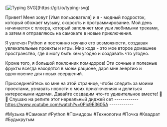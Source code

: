 [![Typing SVG](https://readme-typing-svg.herokuapp.com?font=Fira+Code&pause=1000&random=false&width=435&lines=%D0%9F%D1%80%D0%B8%D0%B2%D0%B5%D1%82%2C+%D1%8F+-+%D0%BC%D0%BE%D0%B4%D0%BD%D1%8B%D0%B9+%D0%BF%D0%BE%D0%B4%D1%80%D0%BE%D1%81%D1%82%D0%BE%D0%BA!!!!!!!!!!!!!!!!!!!!!!!!!!!!!!!!!!!!!!!!!!!!!!!!!!!!!!!!)](https://git.io/typing-svg)

Привет! Меня зовут [Имя пользователя] и я - модный подросток, который обожает музыку, скорость и программирование. Мой день начинается с плеера, который заполняет мои уши любимыми треками, а затем я отправляюсь на самокате в новые приключения.

Я увлечен Python и постоянно изучаю его возможности, создавая увлекательные проекты и игры. Мир кода - это мое второе домашнее пространство, где я могу быть кем угодно и создавать что угодно.

Кроме того, я большой поклонник помидоров! Эти сочные и полезные фрукты всегда находятся в моем рационе, даря мне энергию и вдохновение для новых свершений.

Присоединяйтесь ко мне на этой странице, чтобы следить за моими проектами, узнавать новости о моих приключениях и делиться интересными идеями. Давайте создадим что-то удивительное вместе! 🚀✨
Слушаю на репите этот нереальный диджей сет ------------ https://www.youtube.com/watch?v=0Pix9E3605A ------------

#Музыка #Самокат #Python #Помидоры #Технологии #Почка #Квадрат #Будькрутым
